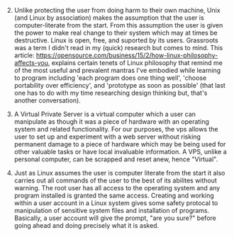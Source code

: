 2.  Unlike protecting the user from doing harm to their own machine, Unix (and Linux by association) makes the assumption that the user is computer-literate from the start. From this assumption the user is given the power to make real change to their system which may at times be destructive. Linux is open, free, and suported by its users. Grassroots was a term I didn't read in my (quick) research but comes to mind. This article: https://opensource.com/business/15/2/how-linux-philosophy-affects-you, explains certain tenets of Linux philosophy that remind me of the most useful and prevalent mantras I've embodied while learning to program including 'each program does one thing well', 'choose portability over efficiency', and 'prototype as soon as possible' (that last one has to do with my time researching design thinking but, that's another conversation).

3.  A Virtual Private Server is a virtual computer which a user can manipulate as though it was a piece of hardware with an operating system and related functionality. For our purposes, the vps allows the user to set up and experiment with a web server without risking permanent damage to a piece of hardware which may be being used for other valuable tasks or have local invaluable information. A VPS, unlike a personal computer, can be scrapped and reset anew, hence "Virtual".

4.  Just as Linux assumes the user is computer literate from the start it also carries out all commands of the user to the best of its abilites without warning. The root user has all access to the operating system and any program installed is granted the same access. Creating and working within a user account in a Linux system gives some safety protocal to manipulation of sensitive system files and installation of programs. Basically, a user account will give the prompt, "are you sure?" before going ahead and doing precisely what it is asked.